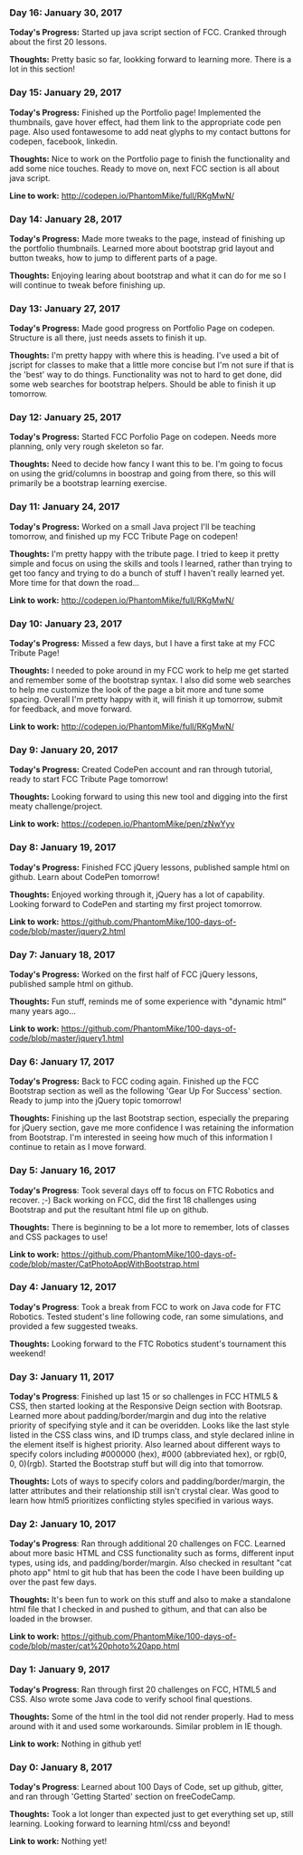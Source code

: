 ### Day 16: January 30, 2017

**Today's Progress:** Started up java script section of FCC. Cranked through about the first 20 lessons.

**Thoughts:** Pretty basic so far, lookking forward to learning more. There is a lot in this section!

### Day 15: January 29, 2017

**Today's Progress:** Finished up the Portfolio page! Implemented the thumbnails, gave hover effect, had them link to the appropriate code pen page. Also used fontawesome to add neat glyphs to my contact buttons for codepen, facebook, linkedin.

**Thoughts:** Nice to work on the Portfolio page to finish the functionality and add some nice touches. Ready to move on, next FCC section is all about java script.

**Line to work:** http://codepen.io/PhantomMike/full/RKgMwN/

### Day 14: January 28, 2017

**Today's Progress:** Made more tweaks to the page, instead of finishing up the portfolio thumbnails. Learned more about bootstrap grid layout and button tweaks, how to jump to different parts of a page.

**Thoughts:** Enjoying learing about bootstrap and what it can do for me so I will continue to tweak before finishing up.

### Day 13: January 27, 2017

**Today's Progress:** Made good progress on Portfolio Page on codepen. Structure is all there, just needs assets to finish it up.

**Thoughts:** I'm pretty happy with where this is heading. I've used a bit of jscript for classes to make that a little more concise but I'm not sure if that is the 'best' way to do things.  Functionality was not to hard to get done, did some web searches for bootstrap helpers.  Should be able to finish it up tomorrow.

### Day 12: January 25, 2017

**Today's Progress:** Started FCC Porfolio Page on codepen. Needs more planning, only very rough skeleton so far.

**Thoughts:** Need to decide how fancy I want this to be. I'm going to focus on using the grid/columns in boostrap and going from there, so this will primarily be a bootstrap learning exercise.

### Day 11: January 24, 2017

**Today's Progress:** Worked on a small Java project I'll be teaching tomorrow, and finished up my FCC Tribute Page on codepen!

**Thoughts:** I'm pretty happy with the tribute page. I tried to keep it pretty simple and focus on using the skills and tools I learned, rather than trying to get too fancy and trying to do a bunch of stuff I haven't really learned yet.  More time for that down the road...

**Link to work:** http://codepen.io/PhantomMike/full/RKgMwN/

### Day 10: January 23, 2017

**Today's Progress:** Missed a few days, but I have a first take at my FCC Tribute Page!

**Thoughts:** I needed to poke around in my FCC work to help me get started and remember some of the bootstrap syntax. I also did some web searches to help me customize the look of the page a bit more and tune some spacing.  Overall I'm pretty happy with it, will finish it up tomorrow, submit for feedback, and move forward.

**Link to work:** http://codepen.io/PhantomMike/full/RKgMwN/

### Day 9: January 20, 2017

**Today's Progress:** Created CodePen account and ran through tutorial, ready to start FCC Tribute Page tomorrow!

**Thoughts:** Looking forward to using this new tool and digging into the first meaty challenge/project.

**Link to work:** https://codepen.io/PhantomMike/pen/zNwYyv

### Day 8: January 19, 2017

**Today's Progress:** Finished FCC jQuery lessons, published sample html on github. Learn about CodePen tomorrow!

**Thoughts:** Enjoyed working through it, jQuery has a lot of capability. Looking forward to CodePen and starting my first project tomorrow.

**Link to work:** https://github.com/PhantomMike/100-days-of-code/blob/master/jquery2.html

### Day 7: January 18, 2017

**Today's Progress:** Worked on the first half of FCC jQuery lessons, published sample html on github.

**Thoughts:** Fun stuff, reminds me of some experience with "dynamic html" many years ago...

**Link to work:** https://github.com/PhantomMike/100-days-of-code/blob/master/jquery1.html

### Day 6: January 17, 2017
**Today's Progress:** Back to FCC coding again. Finished up the FCC Bootstrap section as well as the following 'Gear Up For Success' section. Ready to jump into the jQuery topic tomorrow!

**Thoughts:** Finishing up the last Bootstrap section, especially the preparing for jQuery section, gave me more confidence I was retaining the information from Bootstrap. I'm interested in seeing how much of this information I continue to retain as I move forward.

### Day 5: January 16, 2017
**Today's Progress**:  Took several days off to focus on FTC Robotics and recover. ;-) Back working on FCC, did the first 18 challenges using Bootstrap and put the resultant html file up on github.

**Thoughts:** There is beginning to be a lot more to remember, lots of classes and CSS packages to use!

**Link to work:** https://github.com/PhantomMike/100-days-of-code/blob/master/CatPhotoAppWithBootstrap.html

### Day 4: January 12, 2017

**Today's Progress**: Took a break from FCC to work on Java code for FTC Robotics. Tested student's line following code, ran some simulations, and provided a few suggested tweaks.

**Thoughts:** Looking forward to the FTC Robotics student's tournament this weekend!

### Day 3: January 11, 2017

**Today's Progress**: Finished up last 15 or so challenges in FCC HTML5 & CSS, then started looking at the Responsive Deign section with Bootsrap. Learned more about padding/border/margin and dug into the relative priority of specifying style and it can be overidden. Looks like the last style listed in the CSS class wins, and ID trumps class, and style declared inline in the element itself is highest priority. Also learned about different ways to specify colors including #000000 (hex), #000 (abbreviated hex), or rgb(0, 0, 0)(rgb).  Started the Bootstrap stuff but will dig into that tomorrow.

**Thoughts:** Lots of ways to specify colors and padding/border/margin, the latter attributes and their relationship still isn't crystal clear.  Was good to learn how html5 prioritizes conflicting styles specified in various ways.

### Day 2: January 10, 2017

**Today's Progress**: Ran through additional 20 challenges on FCC.  Learned about more basic HTML and CSS functionality such as forms, different input types, using ids, and padding/border/margin.  Also checked in resultant "cat photo app" html to git hub that has been the code I have been building up over the past few days.

**Thoughts:** It's been fun to work on this stuff and also to make a standalone html file that I checked in and pushed to githum, and that can also be loaded in the browser.

**Link to work:** https://github.com/PhantomMike/100-days-of-code/blob/master/cat%20photo%20app.html

### Day 1: January 9, 2017

**Today's Progress**: Ran through first 20 challenges on FCC, HTML5 and CSS.  Also wrote some Java code to verify school final questions.

**Thoughts:** Some of the html in the tool did not render properly.  Had to mess around with it and used some workarounds.  Similar problem in IE though.

**Link to work:** Nothing in github yet!

### Day 0: January 8, 2017

**Today's Progress**: Learned about 100  Days of Code, set up github, gitter, and ran through 'Getting Started' section on freeCodeCamp.

**Thoughts:** Took a lot longer than expected just to get everything set up, still learning. Looking forward to learning html/css and beyond!

**Link to work:** Nothing yet!


<!--
### Day 0: February 30, 2016 (Example 2)
##### (delete me or comment me out)

**Today's Progress**: Fixed CSS, worked on canvas functionality for the app.

**Thoughts**: I really struggled with CSS, but, overall, I feel like I am slowly getting better at it. Canvas is still new for me, but I managed to figure out some basic functionality.

**Link(s) to work**: [Calculator App](http://www.example.com)


### Day 1: June 27, Monday

**Today's Progress**: I've gone through many exercises on FreeCodeCamp.

**Thoughts** I've recently started coding, and it's a great feeling when I finally solve an algorithm challenge after a lot of attempts and hours spent.

**Link(s) to work**
1. [Find the Longest Word in a String](https://www.freecodecamp.com/challenges/find-the-longest-word-in-a-string)
2. [Title Case a Sentence](https://www.freecodecamp.com/challenges/title-case-a-sentence)
-->
